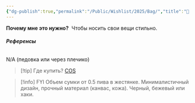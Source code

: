 ```yaml
---
{"dg-publish":true,"permalink":"/Public/Wishlist/2025/Bag/","title":"👜 Сумка","tags":["slay","аксессуары","одежда"]}
---
```



**Почему мне это нужно?** 
Чтобы носить свои вещи стильно.

###### **Референсы** 
N/A
(педовка или через плечико)

> [!tip] Где купить?
> [COS](https://www.cos.com/)

> [!info] FYI
> Объем сумки от 0.5 пива в жестянке.
> Минималистичный дизайн, прочный материал (канвас, кожа). Черный, бежевый или хаки.